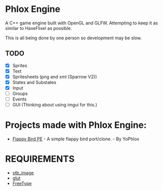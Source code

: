 # Phlox Engine

A C++ game engine built with OpenGL and GLFW. Attempting to keep it as similar to HaxeFlixel as possible.

This is all being done by one person so development may be slow.

## TODO
- [x] Sprites
- [x] Text
- [x] Spritesheets (png and xml (Sparrow V2))
- [x] States and Substates
- [x] Input
- [ ] Groups
- [ ] Events
- [ ] GUI (Thinking about using imgui for this.)

# Projects made with Phlox Engine:

* [Flappy Bird PE](https://github.com/yophlox/FlappyBird-PE/tree/main) - A simple flappy bird port/clone. - By YoPhlox

# REQUIREMENTS

- [stb_image](https://github.com/nothings/stb)
- [glut](https://www.opengl.org/resources/libraries/glut/)
- [FreeType](https://freetype.org/)
